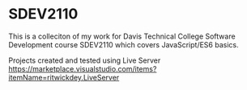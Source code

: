 # SDEV2110

This is a colleciton of my work for Davis Technical College Software Development course SDEV2110 which covers JavaScript/ES6 basics.

Projects created and tested using Live Server
https://marketplace.visualstudio.com/items?itemName=ritwickdey.LiveServer
